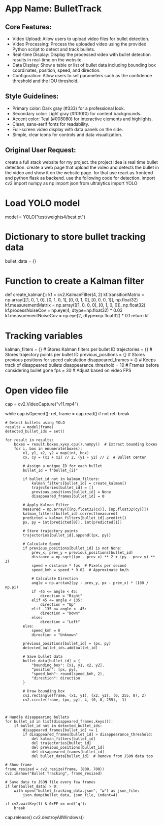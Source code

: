 # **App Name**: BulletTrack

## Core Features:

- Video Upload: Allow users to upload video files for bullet detection.
- Video Processing: Process the uploaded video using the provided Python script to detect and track bullets.
- Real-time Display: Display the processed video with bullet detection results in real-time on the website.
- Data Display: Show a table or list of bullet data including bounding box coordinates, position, speed, and direction.
- Configuration: Allow users to set parameters such as the confidence threshold and the IOU threshold.

## Style Guidelines:

- Primary color: Dark gray (#333) for a professional look.
- Secondary color: Light gray (#f0f0f0) for content backgrounds.
- Accent color: Teal (#008080) for interactive elements and highlights.
- Clean, sans-serif fonts for readability.
- Full-screen video display with data panels on the side.
- Simple, clear icons for controls and data visualization.

## Original User Request:
create a full stack website for my project. the project idea is real time bullet detection. create a web page that upload the video and detects the bullet in the video and show it on the website page. for that use react as frontend and python flask as backend. use the following code for detection. import cv2
import numpy as np
import json
from ultralytics import YOLO

# Load YOLO model
model = YOLO("test/weights4/best.pt")

# Dictionary to store bullet tracking data
bullet_data = {}

# Function to create a Kalman filter
def create_kalman():
    kf = cv2.KalmanFilter(4, 2)
    kf.transitionMatrix = np.array([[1, 0, 1, 0], 
                                    [0, 1, 0, 1], 
                                    [0, 0, 1, 0], 
                                    [0, 0, 0, 1]], np.float32)
    kf.measurementMatrix = np.array([[1, 0, 0, 0], 
                                     [0, 1, 0, 0]], np.float32)
    kf.processNoiseCov = np.eye(4, dtype=np.float32) * 0.03
    kf.measurementNoiseCov = np.eye(2, dtype=np.float32) * 0.1
    return kf

# Tracking variables
kalman_filters = {}  # Stores Kalman filters per bullet ID
trajectories = {}  # Stores trajectory points per bullet ID
previous_positions = {}  # Stores previous positions for speed calculation
disappeared_frames = {}  # Keeps track of disappeared bullets
disappearance_threshold = 10  # Frames before considering bullet gone
fps = 30  # Adjust based on video FPS

# Open video file
cap = cv2.VideoCapture("v11.mp4")

while cap.isOpened():
    ret, frame = cap.read()
    if not ret:
        break

    # Detect bullets using YOLO
    results = model(frame)
    detected_bullet_ids = set()

    for result in results:
        boxes = result.boxes.xyxy.cpu().numpy()  # Extract bounding boxes
        for i, box in enumerate(boxes):
            x1, y1, x2, y2 = map(int, box)
            cx, cy = (x1 + x2) // 2, (y1 + y2) // 2  # Bullet center

            # Assign a unique ID for each bullet
            bullet_id = f"bullet_{i}"

            if bullet_id not in kalman_filters:
                kalman_filters[bullet_id] = create_kalman()
                trajectories[bullet_id] = []
                previous_positions[bullet_id] = None
                disappeared_frames[bullet_id] = 0

            # Apply Kalman Filter
            measured = np.array([[np.float32(cx)], [np.float32(cy)]])
            kalman_filters[bullet_id].correct(measured)
            predicted = kalman_filters[bullet_id].predict()
            px, py = int(predicted[0]), int(predicted[1])

            # Store trajectory points
            trajectories[bullet_id].append((px, py))
            
            # Calculate Speed
            if previous_positions[bullet_id] is not None:
                prev_x, prev_y = previous_positions[bullet_id]
                distance = np.sqrt((px - prev_x) ** 2 + (py - prev_y) ** 2)
                speed = distance * fps  # Pixels per second
                speed_kmh = speed * 0.02  # Approximate km/h

                # Calculate Direction
                angle = np.arctan2(py - prev_y, px - prev_x) * (180 / np.pi)
                if -45 <= angle < 45:
                    direction = "Right"
                elif 45 <= angle < 135:
                    direction = "Up"
                elif -135 <= angle < -45:
                    direction = "Down"
                else:
                    direction = "Left"
            else:
                speed_kmh = 0
                direction = "Unknown"

            previous_positions[bullet_id] = (px, py)
            detected_bullet_ids.add(bullet_id)

            # Save bullet data
            bullet_data[bullet_id] = {
                "bounding_box": [x1, y1, x2, y2],
                "position": [px, py],
                "speed_kmh": round(speed_kmh, 2),
                "direction": direction
            }

            # Draw bounding box
            cv2.rectangle(frame, (x1, y1), (x2, y2), (0, 255, 0), 2)
            cv2.circle(frame, (px, py), 4, (0, 0, 255), -1)



    # Handle disappearing bullets
    for bullet_id in list(disappeared_frames.keys()):
        if bullet_id not in detected_bullet_ids:
            disappeared_frames[bullet_id] += 1
            if disappeared_frames[bullet_id] > disappearance_threshold:
                del kalman_filters[bullet_id]
                del trajectories[bullet_id]
                del previous_positions[bullet_id]
                del disappeared_frames[bullet_id]
                del bullet_data[bullet_id]  # Remove from JSON data too

    # Show frame
    frame_resized = cv2.resize(frame, (800, 700))
    cv2.imshow("Bullet Tracking", frame_resized)

    # Save data to JSON file every few frames
    if len(bullet_data) > 0:
        with open("bullet_tracking_data.json", "w") as json_file:
            json.dump(bullet_data, json_file, indent=4)

    if cv2.waitKey(1) & 0xFF == ord('q'):
        break

cap.release()
cv2.destroyAllWindows()
  
  